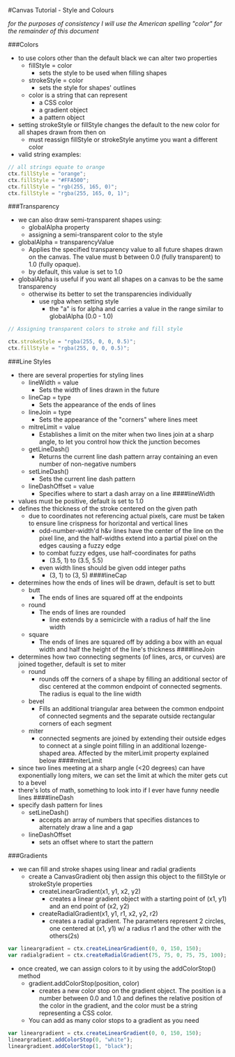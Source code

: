 #Canvas Tutorial - Style and Colours

*for the purposes of consistency I will use the American spelling "color" for the remainder of this document*

###Colors
- to use colors other than the default black we can alter two properties
    - fillStyle = color
        - sets the style to be used when filling shapes
    - strokeStyle = color
        - sets the style for shapes' outlines
    - color is a string that can represent
        - a CSS color
        - a gradient object
        - a pattern object
- setting strokeStyle or fillStyle changes the default to the new color for all shapes drawn from then on
    - must reassign fillStyle or strokeStyle anytime you want a different color
- valid string examples:
```javascript
// all strings equate to orange
ctx.fillStyle = "orange";
ctx.fillStyle = "#FFA500";
ctx.fillStyle = "rgb(255, 165, 0)";
ctx.fillStyle = "rgba(255, 165, 0, 1)";
```

###Transparency
- we can also draw semi-transparent shapes using:
    - globalAlpha property
    - assigning a semi-transparent color to the style
- globalAlpha = transparencyValue
    - Applies the specified transparency value to all future shapes drawn on the canvas. The value must b between 0.0 (fully transparent) to 1.0 (fully opaque).
    - by default, this value is set to 1.0
- globalAlpha is useful if you want all shapes on a canvas to be the same transparency
    - otherwise its better to set the transparencies individually
        - use rgba when setting style
            - the "a" is for alpha and carries a value in the range similar to globalAlpha (0.0 - 1.0)
```javascript
// Assigning transparent colors to stroke and fill style

ctx.strokeStyle = "rgba(255, 0, 0, 0.5)";
ctx.fillStyle = "rgba(255, 0, 0, 0.5)";
```

###Line Styles
- there are several properties for styling lines
    - lineWidth = value
        - Sets the width of lines drawn in the future
    - lineCap = type
        - Sets the appearance of the ends of lines
    - lineJoin = type
        - Sets the appearance of the "corners" where lines meet
    - mitreLimit = value
        - Establishes a limit on the miter when two lines join at a sharp angle, to let you control how thick the junction becomes
    - getLineDash()
        - Returns the current line dash pattern array containing an even number of non-negative numbers
    - setLineDash()
        - Sets the current line dash pattern
    - lineDashOffset = value
        - Specifies where to start a dash array on a line
####lineWidth
- values must be positive, default is set to 1.0
- defines the thickness of the stroke centered on the given path
    - due to coordinates not referencing actual pixels, care must be taken to ensure line crispness for horizontal and vertical lines
        - odd-number-width'd h&v lines have the center of the line on the pixel line, and the half-widths extend into a partial pixel on the edges causing a fuzzy edge
        - to combat fuzzy edges, use half-coordinates for paths
            - (3.5, 1) to (3.5, 5.5)
        - even width lines should be given odd integer paths
            - (3, 1) to (3, 5)
####lineCap
- determines how the ends of lines will be drawn, default is set to butt
    - butt
        - The ends of lines are squared off at the endpoints
    - round
        - The ends of lines are rounded
            - line extends by a semicircle with a radius of half the line width
    - square
        - The ends of lines are squared off by adding a box with an equal width and half the height of the line's thickness
####lineJoin
- determines how two connecting segments (of lines, arcs, or curves) are joined together, default is set to miter
    - round
        - rounds off the corners of a shape by filling an additional sector of disc centered at the common endpoint of connected segments. The radius is equal to the line width
    - bevel
        - Fills an additional triangular area between the common endpoint of connected segments and the separate outside rectangular corners of each segment
    - miter
        - connected segments are joined by extending their outside edges to connect at a single point filling in an additional lozenge-shaped area. Affected by the miterLimit property explained below
####miterLimit
- since two lines meeting at a sharp angle (<20 degrees) can have exponentially long miters, we can set the limit at which the miter gets cut to a bevel
- there's lots of math, something to look into if I ever have funny needle lines
####lineDash
- specify dash pattern for lines
    - setLineDash()
        - accepts an array of numbers that specifies distances to alternately draw a line and a gap
    - lineDashOffset
        - sets an offset where to start the pattern

###Gradients
- we can fill and stroke shapes using linear and radial gradients
    - create a CanvasGradient obj then assign this object to the fillStyle or strokeStyle properties
        - createLinearGradient(x1, y1, x2, y2)
            - creates a linear gradient object with a starting point of (x1, y1) and an end point of (x2, y2)
        - createRadialGradient(x1, y1, r1, x2, y2, r2)
            - creates a radial gradient. The parameters represent 2 circles, one centered at (x1, y1) w/ a radius r1 and the other with the others(2s)
```javascript
var lineargradient = ctx.createLinearGradient(0, 0, 150, 150);
var radialgradient = ctx.createRadialGradient(75, 75, 0, 75, 75, 100);
```
- once created, we can assign colors to it by using the addColorStop() method
    - gradient.addColorStop(position, color)
        - creates a new color stop on the gradient object. The position is a number between 0.0 and 1.0 and defines the relative position of the color in the gradient, and the color must be a string representing a CSS color.
    - You can add as many color stops to a gradient as you need
```javascript
var lineargradient = ctx.createLinearGradient(0, 0, 150, 150);
lineargradient.addColorStop(0, "white");
lineargradient.addColorStop(1, "black");
```
